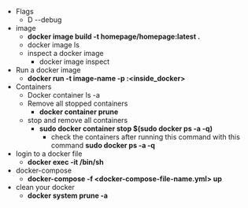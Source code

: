 * Flags
    * D --debug
* image
    * **docker image build -t homepage/homepage:latest .**
    * docker image ls
    * inspect a docker image
        * docker image inspect <image-id>
* Run a docker image
    * **docker run -t image-name -p <outside docker>:<inside_docker>**
* Containers
    * Docker container ls -a
    * Remove all stopped containers
        * **docker container prune**
    * stop and remove all containers
        * **sudo docker container stop $(sudo docker ps -a -q)** 
            * check the containers after running this command with this command **sudo docker ps -a -q**
* login to a docker file
    * **docker exec -it <container-id> /bin/sh**
* docker-compose 
    * **docker-compose -f <docker-compose-file-name.yml> up**
* clean your docker 
    * **docker system prune -a**
